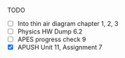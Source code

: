 TODO
- [ ] Into thin air diagram chapter 1, 2, 3
- [ ] Physics HW Dump 6.2
- [ ] APES progress check 9
- [X] APUSH Unit 11, Assignment 7
